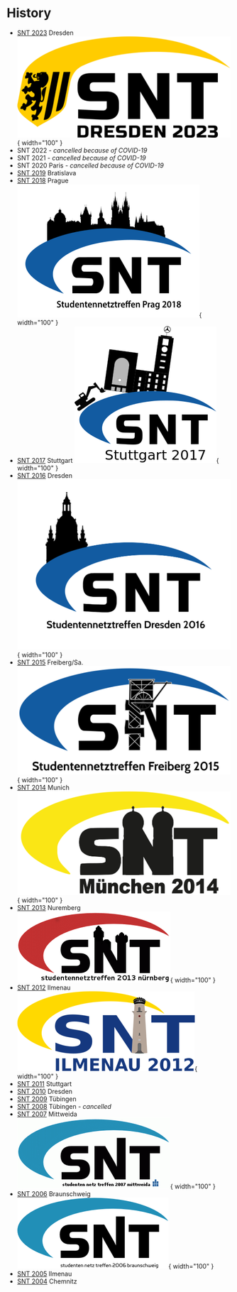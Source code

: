 # History

-   [SNT 2023](snt2023.md) Dresden ![snt2023.png](snt2023.png){ width="100" }
-   SNT 2022 - *cancelled because of COVID-19*
-   SNT 2021 - *cancelled because of COVID-19*
-   SNT 2020 Paris - *cancelled because of COVID-19*
-   [SNT 2019](snt2019.md) Bratislava
-   [SNT 2018](snt2018.md) Prague ![snt2018.png](snt2018.png){ width="100" }
-   [SNT 2017](snt2017.md) Stuttgart ![snt2017.png](snt2017.png){ width="100" }
-   [SNT 2016](snt2016.md) Dresden ![snt2016.png](snt2016.png){ width="100" }
-   [SNT 2015](snt2015.md) Freiberg/Sa. ![snt2015.png](snt2015.png){ width="100" }
-   [SNT 2014](snt2014.md) Munich ![snt2014.png](snt2014.png){ width="100" }
-   [SNT 2013](snt2013.md) Nuremberg ![snt2013.png](snt2013.png){ width="100" }
-   [SNT 2012](snt2012.md) Ilmenau ![snt2012.png](snt2012.png){ width="100" }
-   [SNT 2011](snt2011.md) Stuttgart
-   [SNT 2010](snt2010.md) Dresden
-   [SNT 2009](snt2009.md) Tübingen
-   [SNT 2008](snt2008.md) Tübingen - *cancelled*
-   [SNT 2007](snt2007.md) Mittweida ![snt2007.gif](snt2007.gif){ width="100" }
-   [SNT 2006](snt2006.md) Braunschweig ![snt2006.png](snt2006.png){ width="100" }
-   [SNT 2005](snt2005.md) Ilmenau
-   [SNT 2004](snt2004.md) Chemnitz
